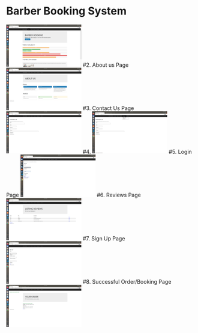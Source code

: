 # Barber Booking System 

<img src="1 (1).png" width="200">
#2. About us Page
<img src="1 (2).png" width="200">
#3. Contact Us Page
<img src="1 (3).png" width="200">
#4.
<img src="1 (4).png" width="200">
#5. Login Page
<img src="1 (5).png" width="200">
#6. Reviews Page
<img src="1 (6).png" width="200">
#7. Sign Up Page
<img src="1 (7).png" width="200">
#8. Successful Order/Booking Page
<img src="1 (8).png" width="200">


